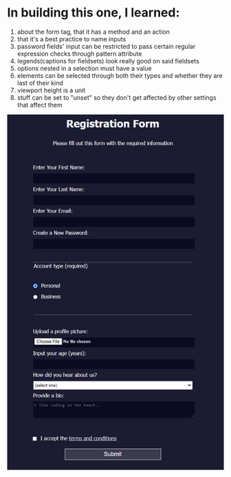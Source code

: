 # In building this one, I learned:
1. about the form tag, that it has a method and an action
2. that it's a best practice to name inputs
3. password fields' input can be restricted to pass certain regular expression checks through pattern attribute
4. legends(captions for fieldsets) look really good on said fieldsets
5. options nested in a selection must have a value
6. elements can be selected through both their types and whether they are last of their kind
7. viewport height is a unit
8. stuff can be set to "unset" so they don't get affected by other settings that affect them 
<p align="center">
  <img src="preview.png" alt="preview of registration form webpage">
</p>
